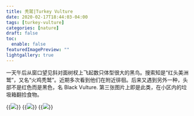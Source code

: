 ```yaml
---
title: 秃鹫|Turkey Vulture
date: 2020-02-17T18:44:03-04:00
tags: [turkey-vulture]
categories: [nature]
draft: false
toc:
  enable: false
featuredImagePreview: ""
lightgallery: true
---
```


一天午后从窗口望见斜对面树杈上飞起数只体型很大的黑鸟。搜索知是“红头美洲鹫”，又名“火鸡秃鹫”。近期多次看到他们在附近徘徊。后来又遇到另外一种，头部不是红色而是黑色，名 Black Vulture. 第三张图片上即是此类，在小区内的垃圾箱翻捡食物。
<!--more-->

{{<image src="https://i.loli.net/2020/06/27/6RPhfEnoXFvjlxt.jpg" caption= "小区树上的Turkey Vulture">}}
{{<image src="https://i.loli.net/2020/06/27/KDmsRJfibBvdqr8.jpg" caption="小区树上的Turkey Vulture" >}}
{{<image src="https://i.loli.net/2020/06/27/DLpbFcw9eI2V8uT.jpg" caption="小区垃圾箱上的Turkey Vulture" >}}

